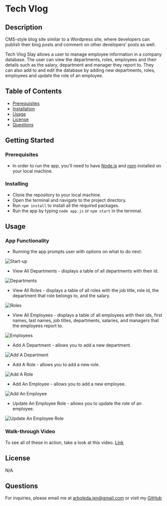 <!-- 
## Acceptance Criteria

GIVEN a CMS-style blog site
WHEN I visit the site for the first time
THEN I am presented with the homepage, which includes existing blog posts if any have been posted; navigation links for the homepage and the dashboard; and the option to log in
WHEN I click on the homepage option
THEN I am taken to the homepage
WHEN I click on any other links in the navigation
THEN I am prompted to either sign up or sign in
WHEN I choose to sign up
THEN I am prompted to create a username and password
WHEN I click on the sign-up button
THEN my user credentials are saved and I am logged into the site
WHEN I revisit the site at a later time and choose to sign in
THEN I am prompted to enter my username and password
WHEN I am signed in to the site
THEN I see navigation links for the homepage, the dashboard, and the option to log out
WHEN I click on the homepage option in the navigation
THEN I am taken to the homepage and presented with existing blog posts that include the post title and the date created
WHEN I click on an existing blog post
THEN I am presented with the post title, contents, post creator’s username, and date created for that post and have the option to leave a comment
WHEN I enter a comment and click on the submit button while signed in
THEN the comment is saved and the post is updated to display the comment, the comment creator’s username, and the date created
WHEN I click on the dashboard option in the navigation
THEN I am taken to the dashboard and presented with any blog posts I have already created and the option to add a new blog post
WHEN I click on the button to add a new blog post
THEN I am prompted to enter both a title and contents for my blog post
WHEN I click on the button to create a new blog post
THEN the title and contents of my post are saved and I am taken back to an updated dashboard with my new blog post
WHEN I click on one of my existing posts in the dashboard
THEN I am able to delete or update my post and taken back to an updated dashboard
WHEN I click on the logout option in the navigation
THEN I am signed out of the site
WHEN I am idle on the site for more than a set time
THEN I am able to view comments but I am prompted to log in again before I can add, update, or delete comments -->


# Tech Vlog

  ## Description
CMS-style blog site similar to a Wordpress site, where developers can publish their blog posts and comment on other developers’ posts as well. 

  Tech Vlog Slay allows a user to manage employee information in a company database. The user can view the departments, roles, employees and their details such as the salary, department and manager they report to. They can also add to and edit the database by adding new departments, roles, employees and update the role of an employee.

  ## Table of Contents
  * [Prerequisites](#prerequisites)
  * [Installation](#installing)
  * [Usage](#usage)
  * [License](#license)
  * [Questions](#questions)

  ## Getting Started

  ### Prerequisites
  * In order to run the app, you'll need to have [Node.js](https://nodejs.org/en/download/) and [npm](https://docs.npmjs.com/about-npm) installed on your local machine.

  ### Installing
  * Clone the repository to your local machine.
  * Open the terminal and navigate to the project directory.
  * Run `npm install` to install all the required packages.
  * Run the app by typing `node app.js` or `npm start` in the terminal.

  ## Usage

  ### App Functionality
  * Running the app prompts user with options on what to do next: 

  ![Start-up](assets/Startup.png)

  * View All Departments - displays a table of all departments with their id.
  
  ![Departments](assets/Departments.png)

  * View All Roles - displays a table of all roles with the job title, role id, the department that role belongs to, and the salary.

  ![Roles](assets/Roles.png)

  * View All Employees - displays a table of all employees with their ids, first names, last names, job titles, departments, salaries, and managers that the employees report to.
  
  ![Employees](assets/Employees.png)

  * Add A Department - allows you to add a new department.
  
  ![Add A Department](assets/Add%20A%20Department.png)

  * Add A Role - allows you to add a new role.

  ![Add A Role](assets/Add%20A%20Role.png)

  * Add An Employee - allows you to add a new employee.

  ![Add An Employee](assets/Add%20An%20Employee.png)

  * Update An Employee Role - allows you to update the role of an employee.

  ![Update An Employee Role](assets/Update%20An%20Employee%20Role.png)

  ### Walk-through Video
  To see all of these in action, take a look at this video.
  [Link](https://github.com/internetjen)

  ## License
  N/A

  ## Questions
  For inquiries, please email me at arboleda.jen@gmail.com or visit my [GitHub](https://github.com/internetjen)
